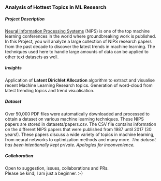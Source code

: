 ### Analysis of Hottest Topics in ML Research

##### Project Description
[Neural Information Processing Systems](https://nips.cc/) (NIPS) is one of the top machine learning conferences in the world where groundbreaking work is published. In this Project, you will analyze a large collection of NIPS research papers from the past decade to discover the latest trends in machine learning. The techniques used here to handle large amounts of data can be applied to other text datasets as well.

##### Insights
Application of **Latent Dirichlet Allocation** algorithm to extract and visualise recent Machine Learning Research topics. Generation of word-cloud from latest trending topics and trend visualisation.

##### Dataset
Over 50,000 PDF files were automatically downloaded and processed to obtain a dataset on various machine learning techniques. These NIPS papers are stored in datasets/papers.csv. The CSV file contains information on the different NIPS papers that were published from 1987 until 2017 (30 years!). These papers discuss a wide variety of topics in machine learning, from neural networks to optimization methods and many more.
_The dataset has been intentionally kept private. Apologies for inconvenience._

##### Collaboration
Open to suggestion, issues, collaborations and PRs.<br> Please be kind, I am just a beginner. :-)
